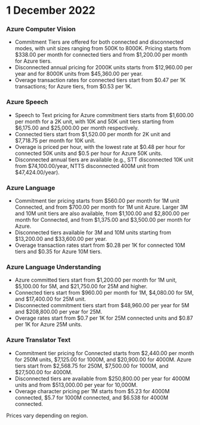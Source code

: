# 1 December 2022

### Azure Computer Vision

- Commitment Tiers are offered for both connected and disconnected modes, with unit sizes ranging from 500K to 8000K. Pricing starts from $338.00 per month for connected tiers and from $1,200.00 per month for Azure tiers. 
- Disconnected annual pricing for 2000K units starts from $12,960.00 per year and for 8000K units from $45,360.00 per year.
- Overage transaction rates for connected tiers start from $0.47 per 1K transactions; for Azure tiers, from $0.53 per 1K.
  
### Azure Speech

- Speech to Text pricing for Azure commitment tiers starts from $1,600.00 per month for a 2K unit, with 10K and 50K unit tiers starting from $6,175.00 and $25,000.00 per month respectively.
- Connected tiers start from $1,520.00 per month for 2K unit and $7,718.75 per month for 10K unit.
- Overage is priced per hour, with the lowest rate at $0.48 per hour for connected 50K units and $0.5 per hour for Azure 50K units.
- Disconnected annual tiers are available (e.g., STT disconnected 10K unit from $74,100.00/year, NTTS disconnected 400M unit from $47,424.00/year).
  
### Azure Language

- Commitment tier pricing starts from $560.00 per month for 1M unit Connected, and from $700.00 per month for 1M unit Azure. Larger 3M and 10M unit tiers are also available, from $1,100.00 and $2,800.00 per month for Connected, and from $1,375.00 and $3,500.00 per month for Azure.
- Disconnected tiers available for 3M and 10M units starting from $13,200.00 and $33,600.00 per year.
- Overage transaction rates start from $0.28 per 1K for connected 10M tiers and $0.35 for Azure 10M tiers.
  
### Azure Language Understanding

- Azure committed tiers start from $1,200.00 per month for 1M unit, $5,100.00 for 5M, and $21,750.00 for 25M and higher.
- Connected tiers start from $960.00 per month for 1M, $4,080.00 for 5M, and $17,400.00 for 25M unit.
- Disconnected commitment tiers start from $48,960.00 per year for 5M and $208,800.00 per year for 25M.
- Overage rates start from $0.7 per 1K for 25M connected units and $0.87 per 1K for Azure 25M units.
  
### Azure Translator Text

- Commitment tier pricing for Connected starts from $2,440.00 per month for 250M units, $7,125.00 for 1000M, and $20,900.00 for 4000M. Azure tiers start from $2,568.75 for 250M, $7,500.00 for 1000M, and $27,500.00 for 4000M.
- Disconnected tiers are available from $250,800.00 per year for 4000M units and from $513,000.00 per year for 10,000M.
- Overage character pricing per 1M starts from $5.23 for 4000M connected, $5.7 for 1000M connected, and $6.538 for 4000M connected.
  
Prices vary depending on region.